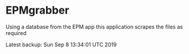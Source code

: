 # EPMgrabber
Using a database from the EPM app this application scrapes the files as required


Latest backup: Sun Sep 8 13:34:01 UTC 2019
